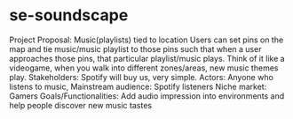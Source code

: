 # se-soundscape
Project Proposal: Music(playlists) tied to location
Users can set pins on the map and tie music/music playlist to those pins such that when a user approaches those pins, that particular playlist/music plays. Think of it like a videogame, when you walk into different zones/areas, new music themes play.
Stakeholders: Spotify will buy us, very simple.
Actors: Anyone who listens to music, 
Mainstream audience: Spotify listeners
Niche market: Gamers
Goals/Functionalities:
Add audio impression into environments and help people discover new music tastes